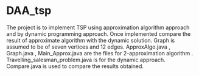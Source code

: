 # DAA_tsp
The project is to implement TSP using approximation algorithm approach and by dynamic programming approach.
Once implemented compare the result of approximate algorithm  with the dynamic solution.
Graph is assumed to be of seven vertices and 12 edges.
ApproxAlgo.java , Graph.java , Main_Approx.java are the files for 2-approximation algorithm .
Travelling_salesman_problem.java is for the dynamic approach.
Compare.java is used to compare the results obtained.

